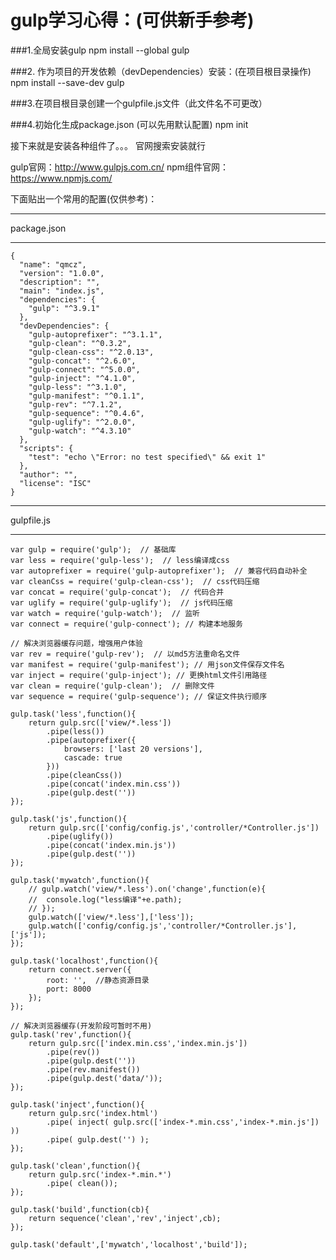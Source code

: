 gulp学习心得：(可供新手参考)
========================

###1.全局安装gulp
   npm install --global gulp

###2. 作为项目的开发依赖（devDependencies）安装：(在项目根目录操作)
   npm install --save-dev gulp

###3.在项目根目录创建一个gulpfile.js文件（此文件名不可更改）

###4.初始化生成package.json (可以先用默认配置)
   npm init

接下来就是安装各种组件了。。。
  官网搜索安装就行

gulp官网：http://www.gulpjs.com.cn/
npm组件官网：https://www.npmjs.com/

下面贴出一个常用的配置(仅供参考)：

*************************************************************
package.json
*************************************************************
```
{
  "name": "qmcz",
  "version": "1.0.0",
  "description": "",
  "main": "index.js",
  "dependencies": {
    "gulp": "^3.9.1"
  },
  "devDependencies": {
    "gulp-autoprefixer": "^3.1.1",
    "gulp-clean": "^0.3.2",
    "gulp-clean-css": "^2.0.13",
    "gulp-concat": "^2.6.0",
    "gulp-connect": "^5.0.0",
    "gulp-inject": "^4.1.0",
    "gulp-less": "^3.1.0",
    "gulp-manifest": "^0.1.1",
    "gulp-rev": "^7.1.2",
    "gulp-sequence": "^0.4.6",
    "gulp-uglify": "^2.0.0",
    "gulp-watch": "^4.3.10"
  },
  "scripts": {
    "test": "echo \"Error: no test specified\" && exit 1"
  },
  "author": "",
  "license": "ISC"
}
```
*************************************************************
gulpfile.js
*************************************************************
```
var gulp = require('gulp');  // 基础库
var less = require('gulp-less');  // less编译成css
var autoprefixer = require('gulp-autoprefixer');  // 兼容代码自动补全
var cleanCss = require('gulp-clean-css');  // css代码压缩
var concat = require('gulp-concat');  // 代码合并
var uglify = require('gulp-uglify');  // js代码压缩
var watch = require('gulp-watch');  // 监听
var connect = require('gulp-connect'); // 构建本地服务

// 解决浏览器缓存问题，增强用户体验
var rev = require('gulp-rev');  // 以md5方法重命名文件
var manifest = require('gulp-manifest'); // 用json文件保存文件名
var inject = require('gulp-inject'); // 更换html文件引用路径
var clean = require('gulp-clean');  // 删除文件
var sequence = require('gulp-sequence'); // 保证文件执行顺序

gulp.task('less',function(){
	return gulp.src(['view/*.less'])
		.pipe(less())
		.pipe(autoprefixer({
			browsers: ['last 20 versions'],
			cascade: true
		}))
		.pipe(cleanCss())
		.pipe(concat('index.min.css'))
		.pipe(gulp.dest(''))
});

gulp.task('js',function(){
	return gulp.src(['config/config.js','controller/*Controller.js'])
		.pipe(uglify())
		.pipe(concat('index.min.js'))
		.pipe(gulp.dest(''))
});

gulp.task('mywatch',function(){
	// gulp.watch('view/*.less').on('change',function(e){
	// 	console.log("less编译"+e.path);
	// });
	gulp.watch(['view/*.less'],['less']);
	gulp.watch(['config/config.js','controller/*Controller.js'],['js']);
});

gulp.task('localhost',function(){
	return connect.server({
		root: '',  //静态资源目录
		port: 8000
	});
});

// 解决浏览器缓存(开发阶段可暂时不用)
gulp.task('rev',function(){
	return gulp.src(['index.min.css','index.min.js'])
		.pipe(rev())
		.pipe(gulp.dest(''))
		.pipe(rev.manifest())
		.pipe(gulp.dest('data/'));
});

gulp.task('inject',function(){
	return gulp.src('index.html')
		.pipe( inject( gulp.src(['index-*.min.css','index-*.min.js']) ))
		.pipe( gulp.dest('') );
});

gulp.task('clean',function(){
	return gulp.src('index-*.min.*')
		.pipe( clean());
});

gulp.task('build',function(cb){
	return sequence('clean','rev','inject',cb);
});

gulp.task('default',['mywatch','localhost','build']);
```
